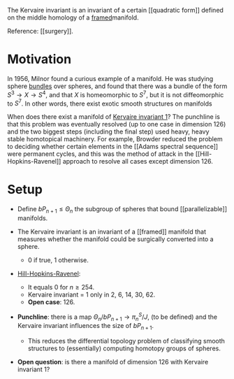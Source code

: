 The Kervaire invariant is an invariant of a certain [[quadratic form]] defined on the middle homology of a [framed](framed.md)manifold.

Reference: [[surgery]].

# Motivation

In 1956, Milnor found a curious example of a manifold. He was studying sphere [bundles](bundle.md) over spheres, and found that there was a bundle of the form $S^3\to X\to S^4$, and that $X$ is homeomorphic to $S^7$, but it is not diffeomorphic to $S^7$. In other words, there exist exotic smooth structures on manifolds

When does there exist a manifold of [Kervaire invariant 1](Kervaire%20invariant%201.md)? The punchline is that this problem was eventually resolved (up to one case in dimension 126) and the two biggest steps (including the final step) used heavy, heavy stable homotopical machinery. For example, Browder reduced the problem to deciding whether certain elements in the [[Adams spectral sequence]] were permanent cycles,  and this was the method of attack in the [[Hill-Hopkins-Ravenel]] approach to resolve all cases except dimension 126.

# Setup

- Define $bP_{n+1} \leq \Theta_n$ the subgroup of spheres that bound [[parallelizable]] manifolds. 
- The Kervaire invariant is an invariant of a [[framed]] manifold that measures whether the manifold could be surgically converted into a sphere. 
	- 0 if true, 1 otherwise.
- [Hill-Hopkins-Ravenel](Hill-Hopkins-Ravenel):  
	- It equals 0 for $n \geq 254$.
	- Kervaire invariant = 1 only in 2, 6, 14, 30, 62. 
	- **Open case**: 126. 
- **Punchline**: there is a map $\Theta_n/bP_{n+1} \to \pi_n^S/ J$, (to be defined) and the Kervaire invariant influences the size of $bP_{n+1}$. 
	- This reduces the differential topology problem of classifying smooth structures to (essentially) computing homotopy groups of spheres.

- **Open question**: is there a manifold of dimension 126 with Kervaire invariant 1?


